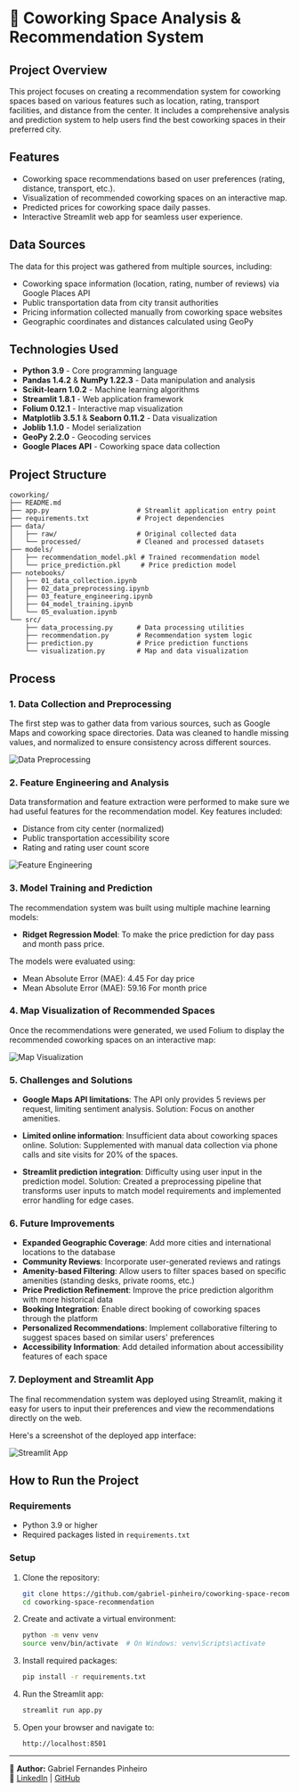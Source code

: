 # 🏢 Coworking Space Analysis & Recommendation System

## Project Overview

This project focuses on creating a recommendation system for coworking spaces based on various features such as location, rating, transport facilities, and distance from the center. It includes a comprehensive analysis and prediction system to help users find the best coworking spaces in their preferred city.

## Features

- Coworking space recommendations based on user preferences (rating, distance, transport, etc.).
- Visualization of recommended coworking spaces on an interactive map.
- Predicted prices for coworking space daily passes.
- Interactive Streamlit web app for seamless user experience.

## Data Sources

The data for this project was gathered from multiple sources, including:

- Coworking space information (location, rating, number of reviews) via Google Places API
- Public transportation data from city transit authorities
- Pricing information collected manually from coworking space websites
- Geographic coordinates and distances calculated using GeoPy

## Technologies Used

- **Python 3.9** - Core programming language
- **Pandas 1.4.2** & **NumPy 1.22.3** - Data manipulation and analysis
- **Scikit-learn 1.0.2** - Machine learning algorithms
- **Streamlit 1.8.1** - Web application framework
- **Folium 0.12.1** - Interactive map visualization
- **Matplotlib 3.5.1** & **Seaborn 0.11.2** - Data visualization
- **Joblib 1.1.0** - Model serialization
- **GeoPy 2.2.0** - Geocoding services
- **Google Places API** - Coworking space data collection

## Project Structure

```
coworking/
├── README.md
├── app.py                      # Streamlit application entry point
├── requirements.txt            # Project dependencies
├── data/
│   ├── raw/                    # Original collected data
│   └── processed/              # Cleaned and processed datasets
├── models/
│   ├── recommendation_model.pkl # Trained recommendation model
│   └── price_prediction.pkl     # Price prediction model
├── notebooks/
│   ├── 01_data_collection.ipynb
│   ├── 02_data_preprocessing.ipynb
│   ├── 03_feature_engineering.ipynb
│   ├── 04_model_training.ipynb
│   └── 05_evaluation.ipynb
└── src/
    ├── data_processing.py      # Data processing utilities
    ├── recommendation.py       # Recommendation system logic
    ├── prediction.py           # Price prediction functions
    └── visualization.py        # Map and data visualization
```

## Process

### 1. Data Collection and Preprocessing

The first step was to gather data from various sources, such as Google Maps and coworking space directories. Data was cleaned to handle missing values, and normalized to ensure consistency across different sources.

![Data Preprocessing](/workspaces/Coworking/src/Images/DataProcessing.png)

### 2. Feature Engineering and Analysis

Data transformation and feature extraction were performed to make sure we had useful features for the recommendation model. Key features included:

- Distance from city center (normalized)
- Public transportation accessibility score
- Rating and rating user count score

![Feature Engineering](/workspaces/Coworking/src/Images/CorrelationHeatmap.png)

### 3. Model Training and Prediction

The recommendation system was built using multiple machine learning models:

- **Ridget Regression Model**: To make the price prediction for day pass and month pass price.

The models were evaluated using:

- Mean Absolute Error (MAE): 4.45  For day price
- Mean Absolute Error (MAE): 59.16 For month price

### 4. Map Visualization of Recommended Spaces

Once the recommendations were generated, we used Folium to display the recommended coworking spaces on an interactive map:

![Map Visualization](/workspaces/Coworking/src/Images/LocationMap.png)

### 5. Challenges and Solutions

- **Google Maps API limitations**: The API only provides 5 reviews per request, limiting sentiment analysis. Solution: Focus on another amenities.
  
- **Limited online information**: Insufficient data about coworking spaces online. Solution: Supplemented with manual data collection via phone calls and site visits for 20% of the spaces.
  
- **Streamlit prediction integration**: Difficulty using user input in the prediction model. Solution: Created a preprocessing pipeline that transforms user inputs to match model requirements and implemented error handling for edge cases.

### 6. Future Improvements

- **Expanded Geographic Coverage**: Add more cities and international locations to the database
- **Community Reviews**: Incorporate user-generated reviews and ratings
- **Amenity-based Filtering**: Allow users to filter spaces based on specific amenities (standing desks, private rooms, etc.)
- **Price Prediction Refinement**: Improve the price prediction algorithm with more historical data
- **Booking Integration**: Enable direct booking of coworking spaces through the platform
- **Personalized Recommendations**: Implement collaborative filtering to suggest spaces based on similar users' preferences
- **Accessibility Information**: Add detailed information about accessibility features of each space

### 7. Deployment and Streamlit App

The final recommendation system was deployed using Streamlit, making it easy for users to input their preferences and view the recommendations directly on the web.

Here's a screenshot of the deployed app interface:

![Streamlit App](/workspaces/Coworking/src/Images/StreamlitScreenshot.png)

## How to Run the Project

### Requirements

- Python 3.9 or higher
- Required packages listed in `requirements.txt`

### Setup

1. Clone the repository:
   ```bash
   git clone https://github.com/gabriel-pinheiro/coworking-space-recommendation.git
   cd coworking-space-recommendation
   ```

2. Create and activate a virtual environment:
   ```bash
   python -m venv venv
   source venv/bin/activate  # On Windows: venv\Scripts\activate
   ```

3. Install required packages:
   ```bash
   pip install -r requirements.txt
   ```

4. Run the Streamlit app:
   ```bash
   streamlit run app.py
   ```

5. Open your browser and navigate to:
   ```
   http://localhost:8501
   ```
---

📌 **Author:** Gabriel Fernandes Pinheiro  
🔗 [LinkedIn](https://www.linkedin.com/in/gabriel-fernandes-pinheiro) | [GitHub](https://github.com/gabriel-pinheiro)